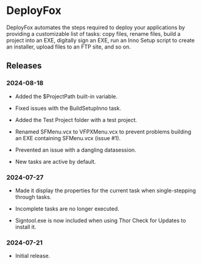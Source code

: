 # DeployFox

DeployFox automates the steps required to deploy your applications by providing a customizable list of tasks: copy files, rename files, build a project into an EXE, digitally sign an EXE, run an Inno Setup script to create an installer, upload files to an FTP site, and so on.

## Releases

### 2024-08-18

* Added the $ProjectPath built-in variable.

* Fixed issues with the BuildSetupInno task.

* Added the Test Project folder with a test project.

* Renamed SFMenu.vcx to VFPXMenu.vcx to prevent problems building an EXE containing SFMenu.vcx (issue #1).

* Prevented an issue with a dangling datasession.

* New tasks are active by default.

### 2024-07-27

* Made it display the properties for the current task when single-stepping through tasks.

* Incomplete tasks are no longer executed.

* Signtool.exe is now included when using Thor Check for Updates to install it.

### 2024-07-21

* Initial release.
